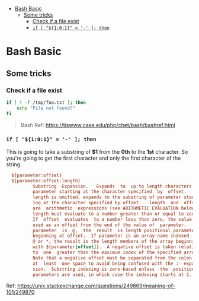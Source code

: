 - [Bash Basic](#bash-basic)
  - [Some tricks](#some-tricks)
    - [Check if a file exist](#check-if-a-file-exist)
    - [`if [ "${1:0:1}" = '-' ]; then`](#if--%22101%22-----then)

# Bash Basic

## Some tricks

### Check if a file exist

```bash
if [ ! -f /tmp/foo.txt ]; then
    echo "File not found!"
fi
```

> Bash Ref:
> https://tiswww.case.edu/php/chet/bash/bashref.html

### `if [ "${1:0:1}" = '-' ]; then`

This is going to take a substring of **$1** from the **0th** to the **1st** character. So you're going to get the first character and only the first character of the string.

```ini
  ${parameter:offset}
  ${parameter:offset:length}
          Substring  Expansion.   Expands  to  up to length characters of
          parameter starting at the character specified  by  offset.   If
          length is omitted, expands to the substring of parameter start-
          ing at the character specified by offset.   length  and  offset
          are  arithmetic  expressions (see ARITHMETIC EVALUATION below).
          length must evaluate to a number greater than or equal to zero.
          If  offset  evaluates  to a number less than zero, the value is
          used as an offset from the end of the value of  parameter.   If
          parameter  is  @,  the  result  is length positional parameters
          beginning at offset.  If parameter is an array name indexed  by
          @ or *, the result is the length members of the array beginning
          with ${parameter[offset]}.  A negative offset is taken relative
          to  one  greater than the maximum index of the specified array.
          Note that a negative offset must be separated from the colon by
          at  least  one space to avoid being confused with the :- expan-
          sion.  Substring indexing is zero-based unless  the  positional
          parameters are used, in which case the indexing starts at 1.
```

Ref: https://unix.stackexchange.com/questions/249869/meaning-of-101/249870
